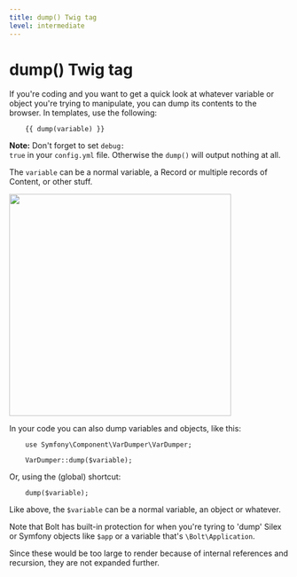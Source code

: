 ```yaml
---
title: dump() Twig tag
level: intermediate
---
```

dump() Twig tag
===============

If you're coding and you want to get a quick look at whatever variable or object
you're trying to manipulate, you can dump its contents to the browser. In
templates, use the following:

```
    {{ dump(variable) }}
```

<p class="note"><strong>Note:</strong> Don't forget to set <code>debug:
true</code> in your <code>config.yml</code> file. Otherwise the
<code>dump()</code> will output nothing at all.</p>


The `variable` can be a normal variable, a Record or multiple records of
Content, or other stuff.

<a href="/files/content-example3.png" class="popup"><img src="/files/content-example3.png" style="width: 400px"></a><br>

In your code you can also dump variables and objects, like this:

```
    use Symfony\Component\VarDumper\VarDumper;

    VarDumper::dump($variable);
```

Or, using the (global) shortcut:


```
    dump($variable);
```

Like above, the `$variable` can be a normal variable, an object or whatever.

Note that Bolt has built-in protection for when you're tyring to 'dump' Silex or
Symfony objects like `$app` or a variable that's `\Bolt\Application`.

Since these would be too large to render because of internal references and
recursion, they are not expanded further.
